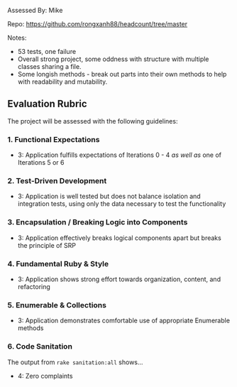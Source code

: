 Assessed By: Mike

Repo: https://github.com/rongxanh88/headcount/tree/master

Notes:

* 53 tests, one failure
* Overall strong project, some oddness with structure with multiple classes
sharing a file.
* Some longish methods - break out parts into their own methods to help with
readability and mutability.

## Evaluation Rubric

The project will be assessed with the following guidelines:

### 1. Functional Expectations

* 3: Application fulfills expectations of Iterations 0 - 4 *as well as* one of Iterations 5 or 6

### 2. Test-Driven Development

* 3: Application is well tested but does not balance isolation and integration tests, using only the data necessary to test the functionality

### 3. Encapsulation / Breaking Logic into Components

* 3: Application effectively breaks logical components apart but breaks the principle of SRP

### 4. Fundamental Ruby & Style

* 3:  Application shows strong effort towards organization, content, and refactoring

### 5. Enumerable & Collections

* 3: Application demonstrates comfortable use of appropriate Enumerable methods

### 6. Code Sanitation

The output from `rake sanitation:all` shows...

* 4: Zero complaints

